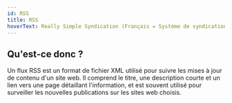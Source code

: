 ```yaml
---
id: RSS
title: RSS
hoverText: Really Simple Syndication (Français = Système de syndication simple), est un fichier qui permet de suivre les nouvelles publications d'un site. Il est très utilisé dans la veille technologique.
---
```


## Qu'est-ce donc ?

Un flux RSS est un format de fichier XML utilisé pour suivre les mises à jour de contenu d'un site web. Il comprend le titre, une description courte et un lien vers une page détaillant l'information, et est souvent utilisé pour surveiller les nouvelles publications sur les sites web choisis.